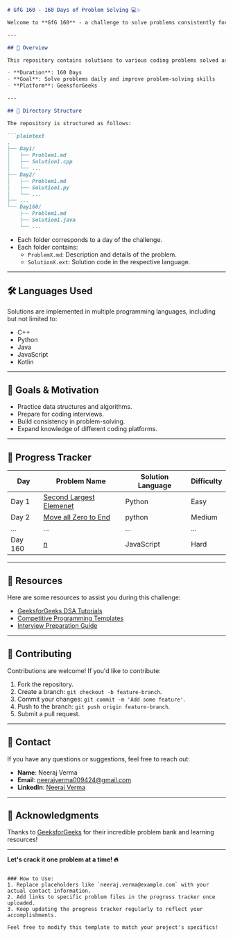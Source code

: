 

```markdown
# GfG 160 - 160 Days of Problem Solving 💻✨

Welcome to **GfG 160** - a challenge to solve problems consistently for 160 days and strengthen your problem-solving skills! 🚀

---

## 🌟 Overview

This repository contains solutions to various coding problems solved as part of the **160 Days of Problem Solving Challenge** on [GeeksforGeeks (GfG)](https://www.geeksforgeeks.org/).

- **Duration**: 160 Days  
- **Goal**: Solve problems daily and improve problem-solving skills  
- **Platform**: GeeksforGeeks  

---

## 📁 Directory Structure

The repository is structured as follows:

```plaintext
.
├── Day1/
│   ├── Problem1.md
│   ├── Solution1.cpp
│   └── ...
├── Day2/
│   ├── Problem1.md
│   ├── Solution1.py
│   └── ...
├── ...
└── Day160/
    ├── Problem1.md
    ├── Solution1.java
    └── ...
```

- Each folder corresponds to a day of the challenge.
- Each folder contains:
  - `ProblemX.md`: Description and details of the problem.
  - `SolutionX.ext`: Solution code in the respective language.

---

## 🛠️ Languages Used

Solutions are implemented in multiple programming languages, including but not limited to:
- C++
- Python
- Java
- JavaScript
- Kotlin

---

## 🚀 Goals & Motivation

- Practice data structures and algorithms.
- Prepare for coding interviews.
- Build consistency in problem-solving.
- Expand knowledge of different coding platforms.

---

## 📌 Progress Tracker

| Day  | Problem Name                                      | Solution Language | Difficulty |
|------|--------------------------------------------------|-------------------|------------|
| Day 1 | [Second Largest Elemenet](Day1/Problem1.md)                     | Python            | Easy       |
| Day 2 | [Move all Zero to End ](Day2/Problem1.md)       | python            | Medium     |
| ...  | ...                                              | ...               | ...        |
| Day 160 | [n](Day160/Problem1.md) | JavaScript        | Hard       |

---

## 📖 Resources

Here are some resources to assist you during this challenge:
- [GeeksforGeeks DSA Tutorials](https://www.geeksforgeeks.org/data-structures/)
- [Competitive Programming Templates](https://www.geeksforgeeks.org/competitive-programming-template/)
- [Interview Preparation Guide](https://www.geeksforgeeks.org/complete-interview-preparation/)

---

## 🙌 Contributing

Contributions are welcome! If you'd like to contribute:
1. Fork the repository.
2. Create a branch: `git checkout -b feature-branch`.
3. Commit your changes: `git commit -m 'Add some feature'`.
4. Push to the branch: `git push origin feature-branch`.
5. Submit a pull request.

---

## 📧 Contact

If you have any questions or suggestions, feel free to reach out:

- **Name**: Neeraj Verma  
- **Email**: neerajverma009424@gmail.com
- **LinkedIn**: [Neeraj Verma](https://www.linkedin.com/in/neeraj-verma-09april2004/)  

---

## 🌟 Acknowledgments

Thanks to [GeeksforGeeks](https://www.geeksforgeeks.org/) for their incredible problem bank and learning resources!

---

**Let's crack it one problem at a time! 🔥**
```

### How to Use:
1. Replace placeholders like `neeraj.verma@example.com` with your actual contact information.
2. Add links to specific problem files in the progress tracker once uploaded.
3. Keep updating the progress tracker regularly to reflect your accomplishments.

Feel free to modify this template to match your project's specifics!
